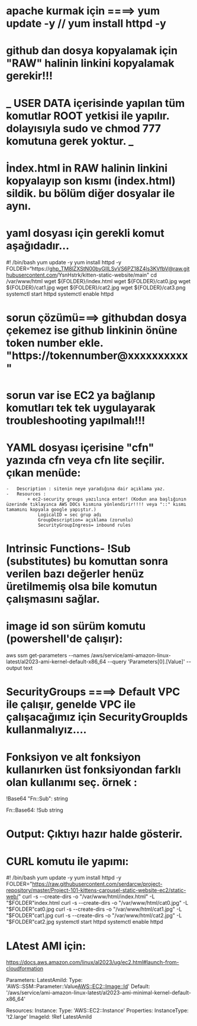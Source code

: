 # apache kurmak için ====> yum update -y // yum install httpd -y

# github dan dosya kopyalamak için "RAW" halinin linkini kopyalamak gerekir!!!

# **_ USER DATA içerisinde yapılan tüm komutlar ROOT yetkisi ile yapılır. dolayısıyla sudo ve chmod 777 komutuna gerek yoktur. _**

# İndex.html in RAW halinin linkini kopyalayıp son kısmı (index.html) sildik. bu bölüm diğer dosyalar ile aynı.

# yaml dosyası için gerekli komut aşağıdadır...

#! /bin/bash
yum update -y
yum install httpd -y
FOLDER=“https://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@raw.githubusercontent.com/YsnHstrk/kitten-static-website/main"
cd /var/www/html
wget ${FOLDER}/index.html
wget ${FOLDER}/cat0.jpg
wget ${FOLDER}/cat1.jpg
wget ${FOLDER}/cat2.jpg
wget ${FOLDER}/cat3.png
systemctl start httpd
systemctl enable httpd

# sorun çözümü===> githubdan dosya çekemez ise github linkinin önüne token number ekle. "https://tokennumber@xxxxxxxxxx"

# sorun var ise EC2 ya bağlanıp komutları tek tek uygulayarak troubleshooting yapılmalı!!!

# YAML dosyası içerisine "cfn" yazında cfn veya cfn lite seçilir. çıkan menüde:

    -   Description : sitenin neye yaradığına dair açıklama yaz.
    -   Resources :
            + ec2-security groups yazılınca enter! (Kodun ana başlığının üzerinde tıklayınca AWS DOCs kısmına yönlendirir!!!! veya "::" kısmı tamamını kopyala google yapıştır.)
                LogicalID = sec grup adı
                GroupDescription= açıklama (zorunlu)
                SecurityGroupIngress= inbound rules

# Intrinsic Functions- !Sub (substitutes) bu komuttan sonra verilen bazı değerler henüz üretilmemiş olsa bile komutun çalışmasını sağlar.

# image id son sürüm komutu (powershell'de çalışır):

aws ssm get-parameters --names /aws/service/ami-amazon-linux-latest/al2023-ami-kernel-default-x86_64 --query 'Parameters[0].[Value]' --output text

# SecurityGroups ====> Default VPC ile çalışır, genelde VPC ile çalışacağımız için SecurityGroupIds kullanmalıyız....

# Fonksiyon ve alt fonksiyon kullanırken üst fonksiyondan farklı olan kullanımı seç. örnek :

!Base64
"Fn::Sub": string

Fn::Base64:
!Sub string

# Output: Çıktıyı hazır halde gösterir.

# CURL komutu ile yapımı:

#! /bin/bash
yum update -y
yum install httpd -y
FOLDER="https://raw.githubusercontent.com/serdarcw/project-repository/master/Project-101-kittens-carousel-static-website-ec2/static-web/"
curl -s --create-dirs -o "/var/www/html/index.html" -L "$FOLDER"index.html
    curl -s --create-dirs -o "/var/www/html/cat0.jpg" -L "$FOLDER"cat0.jpg
curl -s --create-dirs -o "/var/www/html/cat1.jpg" -L "$FOLDER"cat1.jpg
    curl -s --create-dirs -o "/var/www/html/cat2.jpg" -L "$FOLDER"cat2.jpg
systemctl start httpd
systemctl enable httpd

# LAtest AMI için:

https://docs.aws.amazon.com/linux/al2023/ug/ec2.html#launch-from-cloudformation

Parameters:
LatestAmiId:
Type: 'AWS::SSM::Parameter::Value<AWS::EC2::Image::Id>'
Default: '/aws/service/ami-amazon-linux-latest/al2023-ami-minimal-kernel-default-x86_64'

Resources:
Instance:
Type: 'AWS::EC2::Instance'
Properties:
InstanceType: 't2.large'
ImageId: !Ref LatestAmiId
